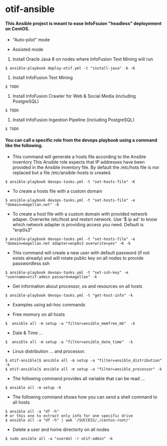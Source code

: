 # otif-ansible

#### This Ansible project is meant to ease InfoFsuion "headless" deployement on CentOS. 

* "Auto-pilot" mode


* Assisted mode

1. Install Oracle Java 8 on nodes where InfoFusion Text Mining will run
```
$ ansible-playbook deploy-otif.yml -t "install-java" -k -K
```

1. Install InfoFusion Text Mining
```
$ TODO
```

1. Install InfoFusion Crawler for Web & Social Media (including PostgreSQL)
```
$ TODO
```

1. Install InfoFusion Ingestion Pipeline (including PostgreSQL)
```
$ TODO
```



#### You can call a specific role from the devops playbook using a command like the following.

* This command will generate a hosts file according to the Ansible inventory
This Ansible role expects that IP addresses have been provided in the Ansible inventory file.
By default the /etc/hots file is nor replaced but a file /etc/ansible-hosts is created. 
```
$ ansible-playbook devops-tasks.yml -t "set-hosts-file" -K
```

* To create a hosts file with a custom domain
```
$ ansible-playbook devops-tasks.yml -t "set-hosts-file" -e "domain=magellan.net" -K
```

* To create a host file with a custom domain with provided network adaper. Overwrite /etc/host and restsrt network.
Use '$ ip ad' to know which network adapter is providing access you need. Default is "enp0s3"
```
$ ansible-playbook devops-tasks.yml -t "set-hosts-file" -e "domain=magellan.net adapter=enp0s3 overwrite=yes" -K -k
```

* This command will create a new user with default password (if not exists already) and will rotate public key on all nodes to provide passwordless ssh
```
$ ansible-playbook devops-tasks.yml -t "set-ssh-key" -e "username=otif-admin passwrd=magellan" -k
```

* Get information about processor, os and resources on all hosts
```
$ ansible-playbook devops-tasks.yml -t "get-host-info" -k
```

* Examples using ad-hoc commands

 * Free momory on all hosts
```
$  ansible all -m setup -a "filter=ansible_memfree_mb"  -k
```
 * Date & Time ...
```
$  ansible all -m setup -a "filter=ansible_date_time"  -k
```

 * Linux distribution ... and processor.
```
$ otif-ansible]$ ansible all -m setup -a "filter=ansible_distribution"  -k
$ otif-ansible]$ ansible all -m setup -a "filter=ansible_processor" -k
```

 * The following command provides all variable that can be read ...
```
$ ansible all -m setup -k
```

 * The following command shows how you can send a shell command to all hosts
```
$ ansible all -a "df -h"
# or this one to extract only info for one specific drive
$ ansible all -a "df -h" | awk '/SUCCESS/,/centos-root/'
```
 * Delete a user and home directorty on all nodes
```
$ sudo ansible all -a "userdel -r otif-admin" -k
```
